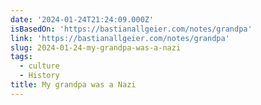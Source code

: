 ```yaml
---
date: '2024-01-24T21:24:09.000Z'
isBasedOn: 'https://bastianallgeier.com/notes/grandpa'
link: 'https://bastianallgeier.com/notes/grandpa'
slug: 2024-01-24-my-grandpa-was-a-nazi
tags:
  - culture
  - History
title: My grandpa was a Nazi
---
```


